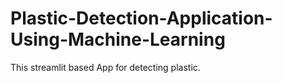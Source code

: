 # Plastic-Detection-Application-Using-Machine-Learning
This streamlit based App for detecting plastic.
